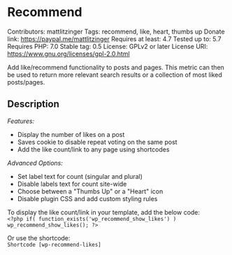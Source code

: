 # Recommend 
Contributors: mattlitzinger
Tags: recommend, like, heart, thumbs up
Donate link: https://paypal.me/mattlitzinger
Requires at least: 4.7
Tested up to: 5.7
Requires PHP: 7.0
Stable tag: 0.5
License: GPLv2 or later
License URI: https://www.gnu.org/licenses/gpl-2.0.html

Add like/recommend functionality to posts and pages. This metric can then be used to return more relevant search results or a collection of most liked posts/pages.   

## Description 
*Features:*  
* Display the number of likes on a post
* Saves cookie to disable repeat voting on the same post
* Add the like count/link to any page using shortcodes

*Advanced Options:*  
* Set label text for count (singular and plural)
* Disable labels text for count site-wide
* Choose between a \"Thumbs Up\" or a \"Heart\" icon
* Disable plugin CSS and add custom styling rules

To display the like count/link in your template, add the below code:  
`<?php if( function_exists('wp_recommend_show_likes') ) wp_recommend_show_likes(); ?>`

Or use the shortcode:  
`Shortcode [wp-recommend-likes]`

